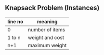 ## Knapsack Problem (Instances)

| line no | meaning         |
| ------- | --------------- |
| 0       | number of items |
| 1 to n  | weight and cost |
| n+1     | maximum weight  |
